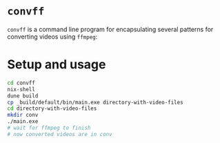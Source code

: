 # `convff`

`convff` is a command line program for encapsulating several patterns for converting videos using `ffmpeg`:

# Setup and usage

``` sh
cd convff
nix-shell
dune build
cp _build/default/bin/main.exe directory-with-video-files
cd directory-with-video-files
mkdir conv
./main.exe
# wait for ffmpeg to finish
# now converted videos are in conv
```
